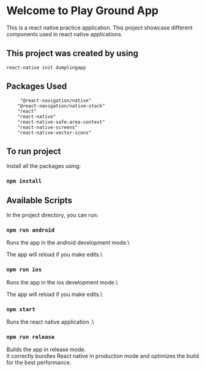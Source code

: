 # Welcome to Play Ground App

This is a react native practice application.
This project showcase different components used in react native applications.

## This project was created by using

    react-native init dumplingapp

## Packages Used

```
     "@react-navigation/native"
    "@react-navigation/native-stack"
    "react"
    "react-native"
    "react-native-safe-area-context"
    "react-native-screens"
    "react-native-vector-icons"
```

## To run project

Install all the packages using:

### `npm install`

## Available Scripts

In the project directory, you can run:

### `npm run android`

Runs the app in the android development mode.\

The app will reload if you make edits.\

### `npm run ios`

Runs the app in the ios development mode.\

The app will reload if you make edits.\

### `npm start`

Runs the react native application .\

### `npm run release`

Builds the app in release mode.\
It correctly bundles React native in production mode and optimizes the build for the best performance.
